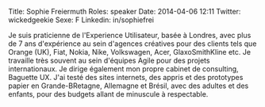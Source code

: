 Title: Sophie Freiermuth
Roles: speaker
Date: 2014-04-06 12:11
Twitter: wickedgeekie
Sexe: F
Linkedin: in/sophiefrei


Je suis praticienne de l'Experience Utilisateur, basée à Londres, avec plus de 7 ans d'expérience au sein d'agences créatives pour des clients tels que Orange (UK), Fiat, Nokia, Nike, Volkswagen, Acer, GlaxoSmithKline etc. Je travaille très souvent au sein d'équipes Agile pour des projets internationaux. Je dirige également mon propre cabinet de consulting, Baguette UX. J'ai testé des sites internets, des appris et des prototypes papier en Grande-BRetagne, Allemagne et Brésil, avec des adultes et des enfants, pour des budgets allant de minuscule à respectable.

